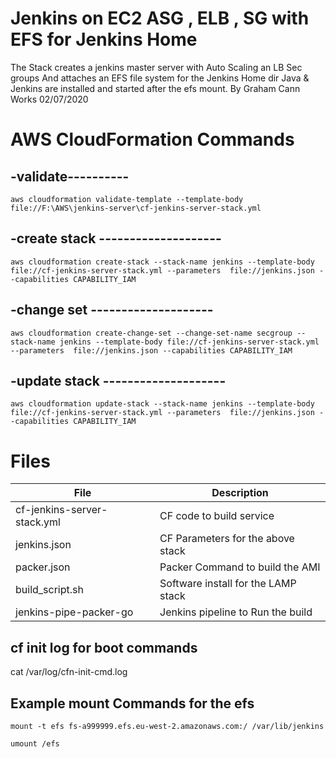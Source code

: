# Jenkins on EC2 ASG , ELB , SG with EFS for Jenkins Home 
 The Stack creates a jenkins master server 
 with Auto Scaling an LB Sec groups 
 And attaches an EFS file system for the Jenkins Home dir
 Java & Jenkins are installed and started after the efs mount.
 By Graham Cann  Works 02/07/2020

# AWS CloudFormation Commands


## -validate----------
```
aws cloudformation validate-template --template-body file://F:\AWS\jenkins-server\cf-jenkins-server-stack.yml
```

## -create stack --------------------
```
aws cloudformation create-stack --stack-name jenkins --template-body file://cf-jenkins-server-stack.yml --parameters  file://jenkins.json --capabilities CAPABILITY_IAM 
```
## -change set --------------------
```
aws cloudformation create-change-set --change-set-name secgroup --stack-name jenkins --template-body file://cf-jenkins-server-stack.yml --parameters  file://jenkins.json --capabilities CAPABILITY_IAM 
```

## -update stack --------------------
```
aws cloudformation update-stack --stack-name jenkins --template-body file://cf-jenkins-server-stack.yml --parameters  file://jenkins.json --capabilities CAPABILITY_IAM 
```

# Files


|File |Description |  
| --- | --- | 
|cf-jenkins-server-stack.yml | CF code to build service | 
|jenkins.json | CF Parameters for the above stack | 
|packer.json | Packer Command to build the AMI | 
|build_script.sh | Software install for the LAMP stack | 
|jenkins-pipe-packer-go | Jenkins pipeline to Run the build |




## cf init log for boot commands

cat /var/log/cfn-init-cmd.log


## Example mount Commands for the efs
```
mount -t efs fs-a999999.efs.eu-west-2.amazonaws.com:/ /var/lib/jenkins

umount /efs
```

